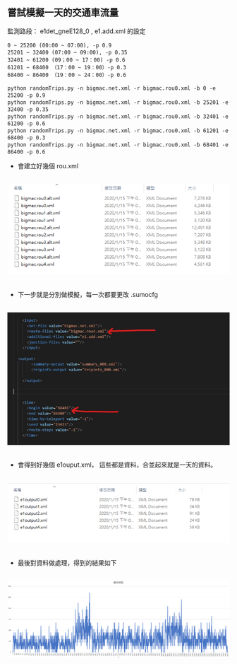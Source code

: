 嘗試模擬一天的交通車流量
---

監測路段： e1det_gneE128_0 , e1.add.xml 的設定
```
0 ~ 25200 (00:00 ~ 07:00), -p 0.9
25201 ~ 32400 (07:00 ~ 09:00), -p 0.35
32401 ~ 61200 (09；00 ~ 17：00) -p 0.6
61201 ~ 68400 （17：00 ~ 19：00）-p 0.3
68400 ~ 86400 （19：00 ~ 24：00）-p 0.6
```

```
python randomTrips.py -n bigmac.net.xml -r bigmac.rou0.xml -b 0 -e 25200 -p 0.9
python randomTrips.py -n bigmac.net.xml -r bigmac.rou0.xml -b 25201 -e 32400 -p 0.35
python randomTrips.py -n bigmac.net.xml -r bigmac.rou0.xml -b 32401 -e 61200 -p 0.6
python randomTrips.py -n bigmac.net.xml -r bigmac.rou0.xml -b 61201 -e 68400 -p 0.3
python randomTrips.py -n bigmac.net.xml -r bigmac.rou0.xml -b 68401 -e 86400 -p 0.6
```
* 會建立好幾個 rou.xml

</br>
<div align=center> <img src="https://github.com/AvisChiu/SUMO/blob/master/oneday%20traffic%20simulation/figure/figure2.PNG" /></div>
</br> 

* 下一步就是分別做模擬，每一次都要更改 .sumocfg

</br>
<div align=center> <img src="https://github.com/AvisChiu/SUMO/blob/master/oneday%20traffic%20simulation/figure/figure3.png" /></div>
</br> 

* 會得到好幾個 e1ouput.xml， 這些都是資料，合並起來就是一天的資料。

</br>
<div align=center> <img src="https://github.com/AvisChiu/SUMO/blob/master/oneday%20traffic%20simulation/figure/figure4.PNG" /></div>
</br> 

* 最後對資料做處理，得到的結果如下

</br>
<div align=center> <img src="https://github.com/AvisChiu/SUMO/blob/master/oneday%20traffic%20simulation/data.PNG" /></div>
</br> 







